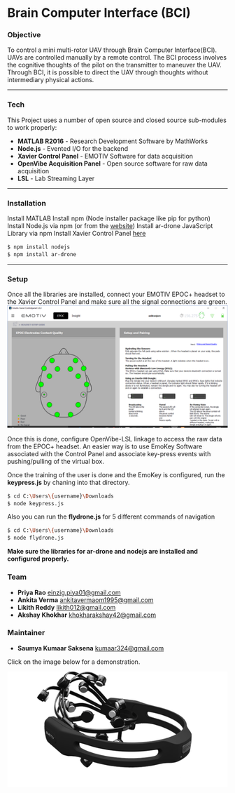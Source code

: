# Brain Computer Interface (BCI)
### Objective 
To control a mini multi-rotor UAV through Brain Computer Interface(BCI). UAVs are controlled manually by a remote control. The BCI process involves the cognitive thoughts of the pilot on the transmitter to maneuver the UAV. Through BCI, it is possible to direct the UAV through thoughts without intermediary physical actions.
***
### Tech

This Project uses a number of open source and closed source sub-modules to work properly:

* **MATLAB R2016** - Research Development Software by MathWorks
* **Node.js** - Evented I/O for the backend
* **Xavier Control Panel** - EMOTIV Software for data acquisition
* **OpenVibe Acquisition Panel** - Open source software for raw data acquisition
* **LSL** - Lab Streaming Layer
***


### Installation

Install MATLAB
Install npm (Node installer package like pip for python)
Install Node.js via npm (or from the [website](https://nodejs.org/en/))
Install ar-drone JavaScript Library via npm
Install Xavier Control Panel [here](https://drive.google.com/drive/folders/14w7MrvZJy8Cn7_gXhZbSCtEljkP86xLF?usp=sharing)

```sh
$ npm install nodejs
$ npm install ar-drone
```
***
### Setup
Once all the libraries are installed, connect your EMOTIV EPOC+ headset to the Xavier Control Panel and make sure all the signal connections are green. ![Image of Signal Connection](bci.png)

Once this is done, configure OpenVibe-LSL linkage to access the raw data from the EPOC+ headset. An easier way is to use EmoKey Software associated with the Control Panel and associate key-press events with pushing/pulling of the virtual box.

Once the training of the user is done and the EmoKey is configured, run the **keypress.js** by chaning into that directory. 
```sh
$ cd C:\Users\{username}\Downloads
$ node keypress.js
```
Also you can run the **flydrone.js** for 5 different commands of navigation
```sh
$ cd C:\Users\{username}\Downloads
$ node flydrone.js
```
**Make sure the libraries for ar-drone and nodejs are installed and configured properly.**
### Team

* **Priya Rao** <einzig.piya01@gmail.com>
* **Ankita Verma** <ankitavermaom1995@gmail.com>
* **Likith Reddy** <likith012@gmail.com>
* **Akshay Khokhar** <khokharakshay42@gmail.com>

### Maintainer
* **Saumya Kumaar Saksena** <kumaar324@gmail.com>

Click on the image below for a demonstration.

[![IMAGE ALT TEXT HERE](section5-epoc.png)](https://www.youtube.com/watch?v=zt1AdiktwXs)
